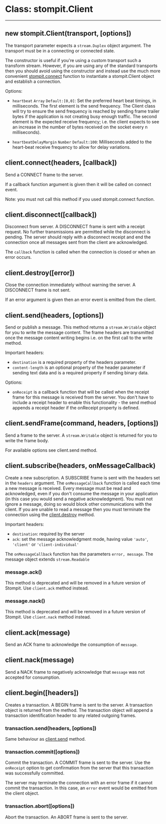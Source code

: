 # Class: stompit.Client

---

## new stompit.Client(transport, [options])

The transport parameter expects a `stream.Duplex` object argument. The transport 
must be in a connecting or connected state.

The constructor is useful if you're using a custom transport such a transform
stream. However, if you are using any of the standard transports then you should
avoid using the constructor and instead use the much more convenient 
[stompit.connect](../connect/) function to instantiate a stompit.Client object and establish
a connection.

Options:

* `heartbeat` `Array` `Default:[0,0]`: Set the preferred heart beat timings, in 
milliseconds. The first element is the send frequency. The Client class will try 
to ensure the send frequency is reached by sending frame trailer bytes if the 
application is not creating busy enough traffic. The second element is the 
expected receive frequency; i.e. the client expects to see an increase in the 
number of bytes received on the socket every n milliseconds).

* `heartbeatDelayMargin` `Number` `Default:100`: Milliseconds added to the
heart-beat receive frequency to allow for delay variations.

## client.connect(headers, [callback])

Send a CONNECT frame to the server.

If a callback function argument is given then it will be called on connect
event.

Note: you must not call this method if you used stompit.connect function.

## client.disconnect([callback])

Disconnect from server. A DISCONNECT frame is sent with a receipt request. No
further transmissions are permitted while the disconnect is pending. The server
should reply with a disconnect receipt and end the connection once all messages 
sent from the client are acknowledged.

The `callback` function is called when the connection is closed or when an
error occurs.

## client.destroy([error])

Close the connection immediately without warning the server. A DISCONNECT frame
is not sent.

If an error argument is given then an error event is emitted from the client.

## client.send(headers, [options])

Send or publish a message. This method returns a `stream.Writable` object for 
you to write the message content. The frame headers are transmitted once
the message content writing begins i.e. on the first call to the write method.

Important headers:

* `destination` is a required property of the headers parameter.
* `content-length` is an optional property of the header parameter if sending 
text data and is a required property if sending binary data.

Options:

* `onReceipt` is a callback function that will be called when the receipt frame
for this message is received from the server. You don't have to include a 
receipt header to enable this functionality - the send method appends a receipt 
header if the onReceipt property is defined.

## client.sendFrame(command, headers, [options])

Send a frame to the server. A `stream.Writable` object is returned for you
to write the frame body.

For available options see client.send method.

## client.subscribe(headers, onMessageCallback)

Create a new subscription. A SUBSCRIBE frame is sent with the headers set in the
`headers` argument. The `onMessageCallback` function is called each time a new
message is received. Every message must be read and acknowledged, even if you 
don't consume the message in your application (in this case you would send a 
negative acknowledgment). You must not ignore a message, doing so would block
other communications with the client. If you are unable to read a message then 
you must terminate the connection using the [client.destroy](#clientdestroyerror) 
method.

Important headers:

* `destination`: required by the server
* `ack`: set the message acknowledgment mode, having value `'auto'`, `'client'` or `'client-individual'`

The `onMessageCallback` function has the parameters `error, message`. The 
message object extends `stream.Readable`

### message.ack()

This method is deprecated and will be removed in a future version of Stompit.
Use `client.ack` method instead.

### message.nack()


This method is deprecated and will be removed in a future version of Stompit.
Use `client.nack` method instead.

## client.ack(message)

Send an ACK frame to acknowledge the consumption of `message`.

## client.nack(message)

Send a NACK frame to negatively acknowledge that `message` was not accepted for
consumption.

## client.begin([headers])

Creates a transaction. A BEGIN frame is sent to the server. A transaction object
is returned from the method. The transaction object will append a transaction 
identification header to any related outgoing frames.

### transaction.send(headers, [options])

Same behaviour as [client.send](#clientsendheaders-options) method.

### transaction.commit([options])

Commit the transaction. A COMMIT frame is sent to the server. Use the `onReceipt`
option to get confirmation from the server that this transaction was successfully
committed.

The server may terminate the connection with an error frame if it cannot commit
the transaction. In this case, an `error` event would be emitted from the client
object.

### transaction.abort([options])

Abort the transaction. An ABORT frame is sent to the server.